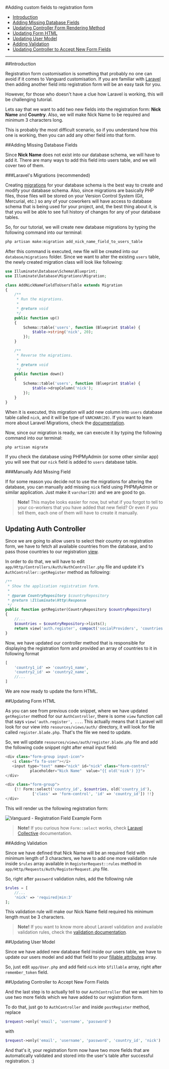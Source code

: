 #Adding custom fields to registration form

* [Introduction](#intro)
* [Adding Missing Database Fields](#database)
* [Updating Controller Form Rendering Method](#controller)
* [Updating Form HTML](#form-html)
* [Updating User Model](#model)
* [Adding Validation](#validation)
* [Updating Controller to Accept New Form Fields](#controller-store)

---
<a name="intro"></a>
##Introduction

Registration form customisation is something that probably no one can avoid if it comes to Vanguard customisation. If you are familiar with [Laravel](https://laravel.com/) then adding another field into registration form will be an easy task for you.

However,  for those who doesn't have a clue how Laravel is working, this will be challenging tutorial.

Lets say that we want to add two new fields into the registration form: **Nick Name** and **Country**.
Also, we will make Nick Name to be required and minimum 3 characters long.

This is probably the most difficult scenario, so if you understand how this one is working, then you can add any other field into that form.

<a name="database"></a>
##Adding Missing Database Fields

Since **Nick Name** does not exist into our database schema, we will have to add it. There are many ways to add this field into users table, and we will cover two of them.

###Laravel's Migrations (recommended)

Creating [migrations](https://laravel.com/docs/5.3/migrations) for your database schema is the best way to create and modify your database schema. Also, since migrations are basically PHP files, those files will be stored on your Version Control System (Git, Mercurial, etc.) so any of your coworkers will have access to database schema that is being used for your project, and, the best thing about it, is that you will be able to see full history of changes for any of your database tables.

So, for our tutorial, we will create new database migrations by typing the following command into our terminal:

```php
php artisan make:migration add_nick_name_field_to_users_table
```

After this command is executed, new file will be created into our `database/migrations` folder. Since we want to alter the existing `users` table, the  newly created migration class will look like following:

```php
use Illuminate\Database\Schema\Blueprint;
use Illuminate\Database\Migrations\Migration;

class AddNickNameFieldToUsersTable extends Migration
{
    /**
     * Run the migrations.
     *
     * @return void
     */
    public function up()
    {
        Schema::table('users', function (Blueprint $table) {
            $table->string('nick', 20);
        });
    }

    /**
     * Reverse the migrations.
     *
     * @return void
     */
    public function down()
    {
        Schema::table('users', function (Blueprint $table) {
            $table->dropColumn('nick');
        });
    }
}

``` 

When it is executed, this migration will add new column into `users` database table called `nick`, and it will be type of `VARCHAR(20)`. If you want to learn more about Laravel Migrations, check the [documentation](https://laravel.com/docs/5.3/migrations#modifying-columns).

Now, since our migration is ready, we can execute it by typing the following command into our terminal:

```php
php artisan migrate
```

If you check the database using PHPMyAdmin (or some other similar app) you will see that our `nick` field is added to `users` database table. 

###Manually Add Missing Field

If for some reason you decide not to use the migrations for altering the database, you can manually add missing `nick` field using PHPMyAdmin or similar application. Just make it `varchar(20)` and we are good to go.

>**Note!** This maybe looks easier for now, but what if you forgot to tell to your co-workers that you have added that new field? Or even if you tell them, each one of them will have to create it manually.

<a name="controller"></a>
## Updating Auth Controller

Since we are going to allow users to select their country on registration form, we have to fetch all available countries from the database, and to pass those countries to our registration [view](https://laravel.com/docs/5.3/views). 

In order to do that, we will have to edit `app/Http/Controllers/Auth/AuthController.php` file and update it's `AuthController::getRegister` method as following:

```php
/**
 * Show the application registration form.
 *
 * @param CountryRepository $countryRepository
 * @return \Illuminate\Http\Response
 */
public function getRegister(CountryRepository $countryRepository)
{
    //...
    $countries = $countryRepository->lists();
    return view('auth.register', compact('socialProviders', 'countries'));
}
```

Now, we have updated our controller method that is responsible for displaying the registration form and provided an array of countries to it in following format

```php
[
	'country1_id' => 'country1_name',
	'country2_id' => 'country2_name',
	//...
]
```

We are now ready to update the form HTML.

<a name="form-html"></a>
##Updating Form HTML

As you can see from previous code snippet, where we have updated `getRegister` method for our `AuthController`, there is some `view` function call that says `view('auth.register', ...`. This actually means that it Laravel will look for our view into `resources/views/auth/` directory, it will look for file called `register.blade.php`. That's the file we need to update.

So, we will update `resources/views/auth/register.blade.php` file and add the following code snippet right after email input field:

```php
<div class="form-group input-icon">
   <i class="fa fa-user"></i>
   <input type="text" name="nick" id="nick" class="form-control" 
		   placeholder="Nick Name"  value="{{ old('nick') }}">
</div>

<div class="form-group">
    {!! Form::select('country_id', $countries, old('country_id'), 
		    ['class' => 'form-control', 'id' => 'country_id']) !!}
</div>
```

This will render us the following registration form:

![Vanguard - Registration Field Example Form](assets/img/examples/form-example.png)

> **Note!** If you curious how `Form::select` works, check [Laravel Collective](https://laravelcollective.com/docs/5.3/html) documentation.

<a name="validation"></a>
##Adding Validation

Since we have defined that Nick Name will be an required field with minimum length of 3 characters, we have to add one more validation rule inside `$rules` array available in `RegisterRequest::rules` method in `app/Http/Requests/Auth/RegisterRequest.php` file.

So, right after `password` validation rules, add the following rule

```php
$rules = [
    //...
    'nick' => 'required|min:3'
];
```

This validation rule will make our Nick Name field required his minimum length must be 3 characters.

> **Note!** If you want to know more about Laravel validation and available validation rules, check the [validation documentation](https://laravel.com/docs/5.3/validation).

<a name="model"></a>
##Updating User Model

Since we have added new database field inside our users table, we have to update our users model and add that field to your [fillable attributes](https://laravel.com/docs/5.3/eloquent#mass-assignment) array.

So, just edit `app/User.php` and add field `nick` into `$fillable` array, right after `remember_token` field.

<a name="controller-store"></a>
##Updating Controller to Accept New Form Fields

And the last step is to actually tell to our `AuthController` that we want him to use two more fields which we have added to our registration form.

To do that, just go to `AuthController` and inside `postRegister` method, replace 

```php
$request->only('email', 'username', 'password')
```

with

```php
$request->only('email', 'username', 'password', 'country_id', 'nick')
```

And that's it, your registration form now have two more fields that are automatically validated and stored into the user's table after successful registration. :)
